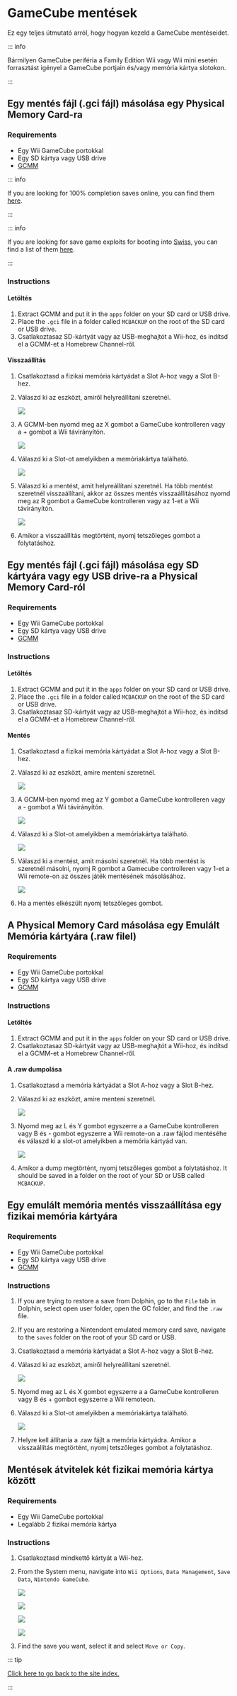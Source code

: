 # GameCube mentések

Ez egy teljes útmutató arról, hogy hogyan kezeld a GameCube mentéseidet.

::: info

Bármilyen GameCube periféria a Family Edition Wii vagy Wii mini esetén forrasztást igényel a GameCube portjain és/vagy memória kártya slotokon.

:::

## Egy mentés fájl (.gci fájl) másolása egy Physical Memory Card-ra

### Requirements

- Egy Wii GameCube portokkal
- Egy SD kártya vagy USB drive
- [GCMM](https://oscwii.org/library/app/gcmm)

::: info

If you are looking for 100% completion saves online, you can find them [here](https://gamefaqs.gamespot.com/).

:::

::: info

If you are looking for save game exploits for booting into [Swiss](https://github.com/emukidid/swiss-gc/releases), you can find a list of them [here](https://www.gc-forever.com/wiki/index.php?title=Booting_homebrew#Game_Save_Exploits).

:::

### Instructions

#### Letöltés

1. Extract GCMM and put it in the `apps` folder on your SD card or USB drive.
2. Place the `.gci` file in a folder called `MCBACKUP` on the root of the SD card or USB drive.
3. Csatlakoztasaz SD-kártyát vagy az USB-meghajtót a Wii-hoz, és indítsd el a GCMM-et a Homebrew Channel-ről.

#### Visszaállítás

1. Csatlakoztasd a fizikai memória kártyádat a Slot A-hoz vagy a Slot B-hez.

2. Válaszd ki az eszközt, amiről helyreállítani szeretnél.

   ![](/images/homebrew/gcsaves/gcmm-select-device.jpg)

3. A GCMM-ben nyomd meg az X gombot a GameCube kontrolleren vagy a + gombot a Wii távirányítón.

   ![](/images/homebrew/gcsaves/gcmm-menu.jpg)

4. Válaszd ki a Slot-ot amelyikben a memóriakártya található.

   ![](/images/homebrew/gcsaves/gcmm-mem-select.jpg)

5. Válaszd ki a mentést, amit helyreállítani szeretnél. Ha több mentést szeretnél visszaállítani, akkor az összes mentés visszaállításához nyomd meg az R gombot a GameCube kontrolleren vagy az 1-et a Wii távirányítón.

   ![](/images/homebrew/gcsaves/gcmm-select-save.jpg)

6. Amikor a visszaállítás megtörtént, nyomj tetszőleges gombot a folytatáshoz.

## Egy mentés fájl (.gci fájl) másolása egy SD kártyára vagy egy USB drive-ra a Physical Memory Card-ról

### Requirements

- Egy Wii GameCube portokkal
- Egy SD kártya vagy USB drive
- [GCMM](https://oscwii.org/library/app/gcmm)

### Instructions

#### Letöltés

1. Extract GCMM and put it in the `apps` folder on your SD card or USB drive.
2. Place the `.gci` file in a folder called `MCBACKUP` on the root of the SD card or USB drive.
3. Csatlakoztasaz SD-kártyát vagy az USB-meghajtót a Wii-hoz, és indítsd el a GCMM-et a Homebrew Channel-ről.

#### Mentés

1. Csatlakoztasd a fizikai memória kártyádat a Slot A-hoz vagy a Slot B-hez.

2. Válaszd ki az eszközt, amire menteni szeretnél.

   ![](/images/homebrew/gcsaves/gcmm-select-device.jpg)

3. A GCMM-ben nyomd meg az Y gombot a GameCube kontrolleren vagy a - gombot a Wii távirányítón.

   ![](/images/homebrew/gcsaves/gcmm-menu.jpg)

4. Válaszd ki a Slot-ot amelyikben a memóriakártya található.

   ![](/images/homebrew/gcsaves/gcmm-mem-select.jpg)

5. Válaszd ki a mentést, amit másolni szeretnél. Ha több mentést is szeretnél másolni, nyomj R gombot a Gamecube controlleren vagy 1-et a Wii remote-on az összes játék mentésének másolásához.

   ![](/images/homebrew/gcsaves/gcmm-select-save.jpg)

6. Ha a mentés elkészült nyomj tetszőleges gombot.

## A Physical Memory Card másolása egy Emulált Memória kártyára (.raw filel)

### Requirements

- Egy Wii GameCube portokkal
- Egy SD kártya vagy USB drive
- [GCMM](https://oscwii.org/library/app/gcmm)

### Instructions

#### Letöltés

1. Extract GCMM and put it in the `apps` folder on your SD card or USB drive.
2. Csatlakoztasaz SD-kártyát vagy az USB-meghajtót a Wii-hoz, és indítsd el a GCMM-et a Homebrew Channel-ről.

#### A .raw dumpolása

1. Csatlakoztasd a memória kártyádat a Slot A-hoz vagy a Slot B-hez.

2. Válaszd ki az eszközt, amire menteni szeretnél.

   ![](/images/homebrew/gcsaves/gcmm-select-device.jpg)

3. Nyomd meg az L és Y gombot egyszerre a a GameCube kontrolleren vagy B és - gombot egyszerre a Wii remote-on a .raw fájlod mentéséhe és válaszd ki a slot-ot amelyikben a memória kártyád van.

   ![](/images/homebrew/gcsaves/gcmm-mem-select.jpg)

4. Amikor a dump megtörtént, nyomj tetszőleges gombot a folytatáshoz. It should be saved in a folder on the root of your SD or USB called `MCBACKUP`.

## Egy emulált memória mentés visszaállítása egy fizikai memória kártyára

### Requirements

- Egy Wii GameCube portokkal
- Egy SD kártya vagy USB drive
- [GCMM](https://oscwii.org/library/app/gcmm)

### Instructions

1. If you are trying to restore a save from Dolphin, go to the `File` tab in Dolphin, select open user folder, open the GC folder, and find the `.raw` file.

2. If you are restoring a Nintendont emulated memory card save, navigate to the `saves` folder on the root of your SD card or USB.

3. Csatlakoztasd a memória kártyádat a Slot A-hoz vagy a Slot B-hez.

4. Válaszd ki az eszközt, amiről helyreállítani szeretnél.

   ![](/images/homebrew/gcsaves/gcmm-select-device.jpg)

5. Nyomd meg az L és X gombot egyszerre a a GameCube kontrolleren vagy B és + gombot egyszerre a Wii remoteon.

6. Válaszd ki a Slot-ot amelyikben a memóriakártya található.

   ![](/images/homebrew/gcsaves/gcmm-mem-select.jpg)

7. Helyre kell állítania a .raw fájlt a memória kártyádra. Amikor a visszaállítás megtörtént, nyomj tetszőleges gombot a folytatáshoz.

## Mentések átvitelek két fizikai memória kártya között

### Requirements

- Egy Wii GameCube portokkal
- Legalább 2 fizikai memória kártya

### Instructions

1. Csatlakoztasd mindkettő kártyát a Wii-hez.

2. From the System menu, navigate into `Wii Options`, `Data Management`, `Save Data`, `Nintendo GameCube`.

   ![](/images/homebrew/gcsaves/sysmenu.jpg)

   ![](/images/homebrew/gcsaves/settings.jpg)

   ![](/images/homebrew/gcsaves/data-management.jpg)

   ![](/images/homebrew/gcsaves/save-data.jpg)

3. Find the save you want, select it and select `Move or Copy`.

::: tip

[Click here to go back to the site index.](site-navigation)

:::
